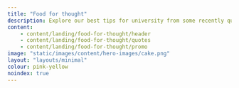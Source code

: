 ```yaml
---
title: "Food for thought"
description: Explore our best tips for university from some recently qualified teachers. From making the most out of lectures, to setting a weekly budget.
content:
    - content/landing/food-for-thought/header
    - content/landing/food-for-thought/quotes
    - content/landing/food-for-thought/promo
image: "static/images/content/hero-images/cake.png"
layout: "layouts/minimal"
colour: pink-yellow
noindex: true
---
```

